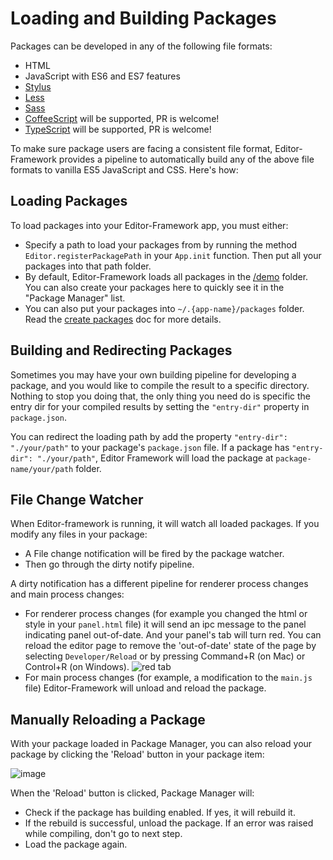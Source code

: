 # Loading and Building Packages

Packages can be developed in any of the following file formats:

- HTML
- JavaScript with ES6 and ES7 features
- [Stylus](https://learnboost.github.io/stylus/)
- [Less](http://lesscss.org/)
- [Sass](http://sass-lang.com/)
- [CoffeeScript](http://coffeescript.org/) will be supported, PR is welcome!
- [TypeScript](http://www.typescriptlang.org/) will be supported, PR is welcome!

To make sure package users are facing a consistent file format, Editor-Framework provides a pipeline to automatically build any of the above file formats to vanilla ES5 JavaScript and CSS. Here's how:

## Loading Packages

To load packages into your Editor-Framework app, you must either:

- Specify a path to load your packages from by running the method `Editor.registerPackagePath` in your `App.init` function. Then put all your packages into that path folder.
- By default, Editor-Framework loads all packages in the [/demo](../../../demo) folder. You can also create your packages here to quickly see it in the "Package Manager" list.
- You can also put your packages into `~/.{app-name}/packages` folder. Read the [create packages](./create-your-package.md#create-your-package) doc for more details.

## Building and Redirecting Packages

Sometimes you may have your own building pipeline for developing a package, and you would like to compile the result to a specific directory. Nothing to stop you doing that, the only thing you need do is specific the entry dir for your compiled results by setting the `"entry-dir"` property in `package.json`.

You can redirect the loading path by add the property `"entry-dir": "./your/path"` to your package's `package.json` file. If a package has `"entry-dir": "./your/path"`, Editor Framework will load the package at `package-name/your/path` folder.

## File Change Watcher

When Editor-framework is running, it will watch all loaded packages. If you modify any files in your package:

- A File change notification will be fired by the package watcher.
- Then go through the dirty notify pipeline.

A dirty notification has a different pipeline for renderer process changes and main process changes:

- For renderer process changes (for example you changed the html or style in your `panel.html` file) it will send an ipc message to the panel indicating panel out-of-date. And your panel's tab will turn red. You can reload the editor page to remove the 'out-of-date' state of the page by selecting `Developer/Reload` or by pressing Command+R (on Mac) or Control+R (on Windows).
![red tab](https://cloud.githubusercontent.com/assets/344547/8019179/70f804fe-0c73-11e5-8736-8df1a71e34a4.png)
- For main process changes (for example, a modification to the `main.js` file) Editor-Framework will unload and reload the package.

## Manually Reloading a Package

With your package loaded in Package Manager, you can also reload your package by clicking the 'Reload' button in your package item:

![image](https://cloud.githubusercontent.com/assets/344547/8019037/beb6e248-0c6c-11e5-868d-9fe40c056155.png)

When the 'Reload' button is clicked, Package Manager will:

- Check if the package has building enabled. If yes, it will rebuild it.
- If the rebuild is successful, unload the package. If an error was raised while compiling, don't go to next step.
- Load the package again.
